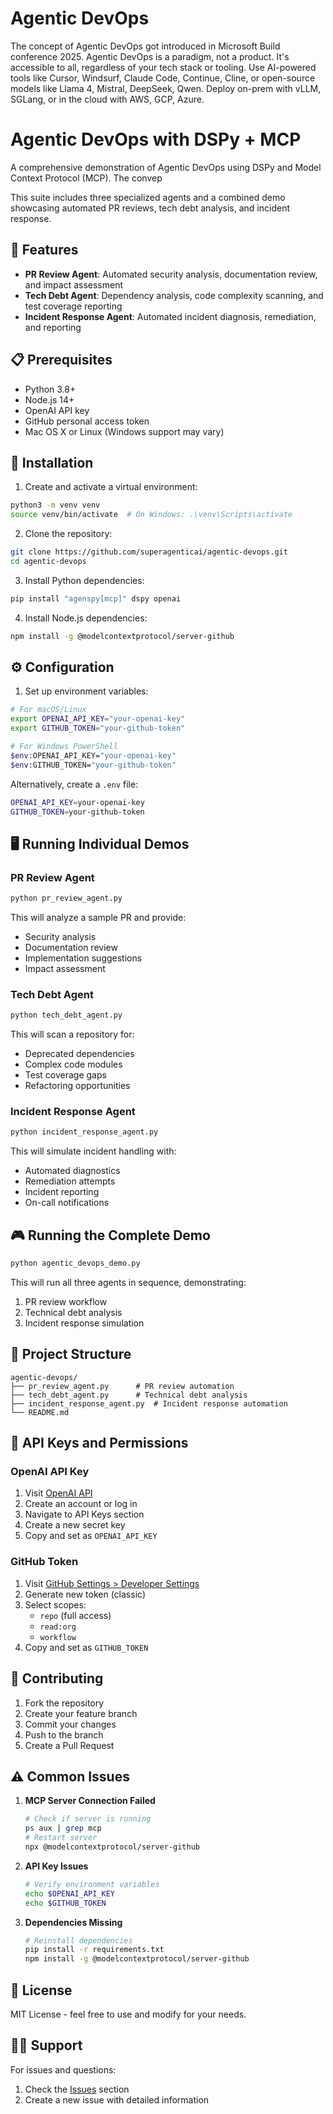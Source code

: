 # Agentic DevOps

The concept of Agentic DevOps got introduced in Microsoft Build conference 2025. Agentic DevOps is a paradigm, not a product. It's accessible to all, regardless of your tech stack or tooling. Use AI-powered tools like Cursor, Windsurf, Claude Code, Continue, Cline, or open-source models like Llama 4, Mistral, DeepSeek, Qwen. Deploy on-prem with vLLM, SGLang, or in the cloud with AWS, GCP, Azure.

# Agentic DevOps with DSPy + MCP

A comprehensive demonstration of Agentic DevOps using DSPy and Model Context Protocol (MCP). The convep

This suite includes three specialized agents and a combined demo showcasing automated PR reviews, tech debt analysis, and incident response.

## 🎯 Features

- **PR Review Agent**: Automated security analysis, documentation review, and impact assessment
- **Tech Debt Agent**: Dependency analysis, code complexity scanning, and test coverage reporting
- **Incident Response Agent**: Automated incident diagnosis, remediation, and reporting

## 📋 Prerequisites

- Python 3.8+
- Node.js 14+
- OpenAI API key
- GitHub personal access token
- Mac OS X or Linux (Windows support may vary)

## 🚀 Installation

1. Create and activate a virtual environment:
```bash
python3 -m venv venv
source venv/bin/activate  # On Windows: .\venv\Scripts\activate
```

2. Clone the repository:
```bash
git clone https://github.com/superagenticai/agentic-devops.git
cd agentic-devops
```

3. Install Python dependencies:
```bash
pip install "agenspy[mcp]" dspy openai
```

4. Install Node.js dependencies:
```bash
npm install -g @modelcontextprotocol/server-github
```

## ⚙️ Configuration

1. Set up environment variables:

```bash
# For macOS/Linux
export OPENAI_API_KEY="your-openai-key"
export GITHUB_TOKEN="your-github-token"

# For Windows PowerShell
$env:OPENAI_API_KEY="your-openai-key"
$env:GITHUB_TOKEN="your-github-token"
```

Alternatively, create a `.env` file:
```bash
OPENAI_API_KEY=your-openai-key
GITHUB_TOKEN=your-github-token
```

## 🖥️ Running Individual Demos

### PR Review Agent
```bash
python pr_review_agent.py
```
This will analyze a sample PR and provide:
- Security analysis
- Documentation review
- Implementation suggestions
- Impact assessment

### Tech Debt Agent
```bash
python tech_debt_agent.py
```
This will scan a repository for:
- Deprecated dependencies
- Complex code modules
- Test coverage gaps
- Refactoring opportunities

### Incident Response Agent
```bash
python incident_response_agent.py
```
This will simulate incident handling with:
- Automated diagnostics
- Remediation attempts
- Incident reporting
- On-call notifications

## 🎮 Running the Complete Demo

```bash
python agentic_devops_demo.py
```

This will run all three agents in sequence, demonstrating:
1. PR review workflow
2. Technical debt analysis
3. Incident response simulation

## 📁 Project Structure

```
agentic-devops/
├── pr_review_agent.py      # PR review automation
├── tech_debt_agent.py      # Technical debt analysis
├── incident_response_agent.py  # Incident response automation
└── README.md
```

## 🔑 API Keys and Permissions

### OpenAI API Key
1. Visit [OpenAI API](https://platform.openai.com/api-keys)
2. Create an account or log in
3. Navigate to API Keys section
4. Create a new secret key
5. Copy and set as `OPENAI_API_KEY`

### GitHub Token
1. Visit [GitHub Settings > Developer Settings](https://github.com/settings/tokens)
2. Generate new token (classic)
3. Select scopes:
   - `repo` (full access)
   - `read:org`
   - `workflow`
4. Copy and set as `GITHUB_TOKEN`


## 🤝 Contributing

1. Fork the repository
2. Create your feature branch
3. Commit your changes
4. Push to the branch
5. Create a Pull Request

## ⚠️ Common Issues

1. **MCP Server Connection Failed**
   ```bash
   # Check if server is running
   ps aux | grep mcp
   # Restart server
   npx @modelcontextprotocol/server-github
   ```

2. **API Key Issues**
   ```bash
   # Verify environment variables
   echo $OPENAI_API_KEY
   echo $GITHUB_TOKEN
   ```

3. **Dependencies Missing**
   ```bash
   # Reinstall dependencies
   pip install -r requirements.txt
   npm install -g @modelcontextprotocol/server-github
   ```

## 📝 License

MIT License - feel free to use and modify for your needs.

## 🙋‍♂️ Support

For issues and questions:
1. Check the [Issues](https://github.com/superagenticai/agentic-devops/issues) section
2. Create a new issue with detailed information